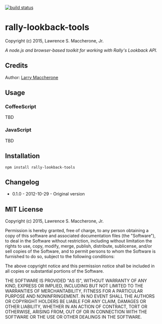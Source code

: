 [![build status](https://secure.travis-ci.org/lmaccherone/rally-lookback-tools.png)](http://travis-ci.org/lmaccherone/rally-lookback-tools)
# rally-lookback-tools #

Copyright (c) 2015, Lawrence S. Maccherone, Jr.

_A node.js and browser-based toolkit for working with Rally's Lookback API._

## Credits ##

Author: [Larry Maccherone](http://maccherone.com)

## Usage ##

### CoffeeScript ###
TBD

### JavaScript ###
TBD

## Installation ##

`npm install rally-lookback-tools`

## Changelog ##

* 0.1.0 - 2012-10-29 - Original version

## MIT License ##

Copyright (c) 2015, Lawrence S. Maccherone, Jr.

Permission is hereby granted, free of charge, to any person obtaining a copy of this software and associated 
documentation files (the "Software"), to deal in the Software without restriction, including without limitation 
the rights to use, copy, modify, merge, publish, distribute, sublicense, and/or sell copies of the Software, and 
to permit persons to whom the Software is furnished to do so, subject to the following conditions:

The above copyright notice and this permission notice shall be included in all copies or substantial portions of the Software.

THE SOFTWARE IS PROVIDED "AS IS", WITHOUT WARRANTY OF ANY KIND, EXPRESS OR IMPLIED, INCLUDING BUT NOT LIMITED 
TO THE WARRANTIES OF MERCHANTABILITY, FITNESS FOR A PARTICULAR PURPOSE AND NONINFRINGEMENT. IN NO EVENT SHALL 
THE AUTHORS OR COPYRIGHT HOLDERS BE LIABLE FOR ANY CLAIM, DAMAGES OR OTHER LIABILITY, WHETHER IN AN ACTION OF 
CONTRACT, TORT OR OTHERWISE, ARISING FROM, OUT OF OR IN CONNECTION WITH THE SOFTWARE OR THE USE OR OTHER DEALINGS 
IN THE SOFTWARE.
